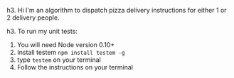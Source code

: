 h3. Hi I'm an algorithm to dispatch pizza delivery instructions for either 1 or 2 delivery people.

h3. To run my unit tests:
1. You will need Node version 0.10+ 
2. Install testem `npm install testem -g`
3. type `testem` on your terminal
4. Follow the instructions on your terminal